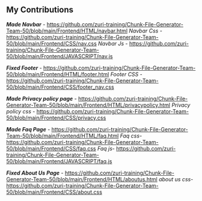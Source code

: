 ## My Contributions

***Made Navbar***  - https://github.com/zuri-training/Chunk-File-Generator-Team-50/blob/main/Frontend/HTML/navbar.html
   *Navbar Css*     - https://github.com/zuri-training/Chunk-File-Generator-Team-50/blob/main/Frontend/CSS/nav.css
   *Navbar Js* - https://github.com/zuri-training/Chunk-File-Generator-Team-50/blob/main/Frontend/JAVASCRIPT/nav.js

***Fixed Footer*** - https://github.com/zuri-training/Chunk-File-Generator-Team-50/blob/main/Frontend/HTML/footer.html
  *Footer CSS*   - https://github.com/zuri-training/Chunk-File-Generator-Team-50/blob/main/Frontend/CSS/footer_nav.css

***Made Privacy policy page***  - https://github.com/zuri-training/Chunk-File-Generator-Team-50/blob/main/Frontend/HTML/privacypolicy.html
     *Privacy policy css*       - https://github.com/zuri-training/Chunk-File-Generator-Team-50/blob/main/Frontend/CSS/privacy.css

***Made Faq Page*** - https://github.com/zuri-training/Chunk-File-Generator-Team-50/blob/main/Frontend/HTML/faq.html
         *Faq css*- https://github.com/zuri-training/Chunk-File-Generator-Team-50/blob/main/Frontend/CSS/faq.css
         *Faq js*- https://github.com/zuri-training/Chunk-File-Generator-Team-50/blob/main/Frontend/JAVASCRIPT/faq.js

***Fixed About Us Page*** - https://github.com/zuri-training/Chunk-File-Generator-Team-50/blob/main/Frontend/HTML/aboutus.html
          *about us css*- https://github.com/zuri-training/Chunk-File-Generator-Team-50/blob/main/Frontend/CSS/about.css
